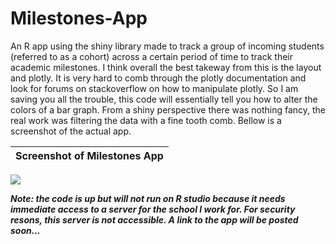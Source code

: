 # Milestones-App
An R app using the shiny library made to track a group of incoming students (referred to as a cohort) across a certain period of time to
track their academic milestones. I think overall the best takeway from this is the layout and plotly. It is very hard to comb through the
plotly documentation and look for forums on stackoverflow on how to manipulate plotly. So I am saving you all the trouble, this code will
essentially tell you how to alter the colors of a bar graph. From a shiny perspective there was nothing fancy, the real work was filtering 
the data with a fine tooth comb. Bellow is a screenshot of the actual app.

| Screenshot of Milestones App |
|:----------------------------:|
![](https://image.ibb.co/jOtHH9/Milestone_App_Screenshot.jpg)

<strong><i>Note: the code is up but will not run on R studio because it needs immediate access to a server for the school I work for.
For security resons, this server is not accessible. A link to the app will be posted soon...</i></strong>

